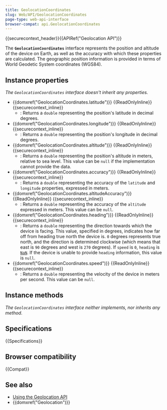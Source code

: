 ```yaml
---
title: GeolocationCoordinates
slug: Web/API/GeolocationCoordinates
page-type: web-api-interface
browser-compat: api.GeolocationCoordinates
---
```


{{securecontext_header}}{{APIRef("Geolocation API")}}

The **`GeolocationCoordinates`** interface represents the position and altitude of the device on Earth, as well as the accuracy with which these properties are calculated.
The geographic position information is provided in terms of World Geodetic System coordinates (WGS84).

## Instance properties

_The `GeolocationCoordinates` interface doesn't inherit any properties._

- {{domxref("GeolocationCoordinates.latitude")}} {{ReadOnlyInline}} {{securecontext_inline}}
  - : Returns a `double` representing the position's latitude in decimal degrees.
- {{domxref("GeolocationCoordinates.longitude")}} {{ReadOnlyInline}} {{securecontext_inline}}
  - : Returns a `double` representing the position's longitude in decimal degrees.
- {{domxref("GeolocationCoordinates.altitude")}} {{ReadOnlyInline}} {{securecontext_inline}}
  - : Returns a `double` representing the position's altitude in meters, relative to sea level. This value can be `null` if the implementation cannot provide the data.
- {{domxref("GeolocationCoordinates.accuracy")}} {{ReadOnlyInline}} {{securecontext_inline}}
  - : Returns a `double` representing the accuracy of the `latitude` and `longitude` properties, expressed in meters.
- {{domxref("GeolocationCoordinates.altitudeAccuracy")}} {{ReadOnlyInline}} {{securecontext_inline}}
  - : Returns a `double` representing the accuracy of the `altitude` expressed in meters. This value can be `null`.
- {{domxref("GeolocationCoordinates.heading")}} {{ReadOnlyInline}} {{securecontext_inline}}
  - : Returns a `double` representing the direction towards which the device is facing. This value, specified in degrees, indicates how far off from heading true north the device is. `0` degrees represents true north, and the direction is determined clockwise (which means that east is `90` degrees and west is `270` degrees). If `speed` is `0`, `heading` is [`NaN`](/en-US/docs/Web/JavaScript/Reference/Global_Objects/NaN). If the device is unable to provide `heading` information, this value is `null`.
- {{domxref("GeolocationCoordinates.speed")}} {{ReadOnlyInline}} {{securecontext_inline}}
  - : Returns a `double` representing the velocity of the device in meters per second. This value can be `null`.

## Instance methods

_The `GeolocationCoordinates` interface neither implements, nor inherits any method._

## Specifications

{{Specifications}}

## Browser compatibility

{{Compat}}

## See also

- [Using the Geolocation API](/en-US/docs/Web/API/Geolocation_API/Using_the_Geolocation_API)
- {{domxref("Geolocation")}}
